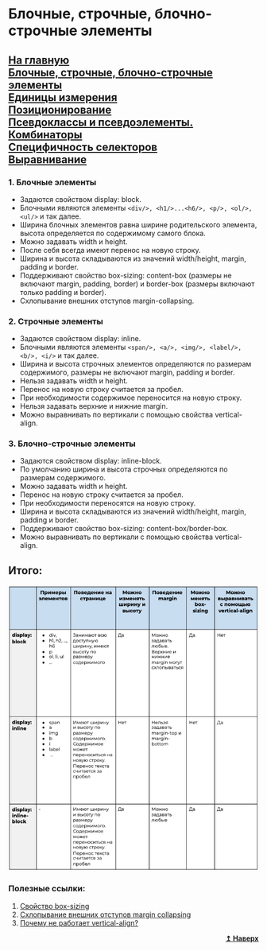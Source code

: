 # Блочные, строчные, блочно-строчные элементы
[На главную](../../../README.md)<br>
[Блочные, строчные, блочно-строчные элементы](./block_inline_inline-block.md)<br>
[Единицы измерения](./units.md)<br>
[Позиционирование](./position.md)<br>
[Псевдоклассы и псевдоэлементы. Комбинаторы](./pseudo_classes_pseudo-elements_combinators.md)<br>
[Специфичность селекторов](./specificity.md)<br>
[Выравнивание](./specificity.md)<br>
---
### 1. Блочные элементы
- Задаются свойством display: block.
- Блочными являются элементы `<div/>, <h1/>...<h6/>, <p/>, <ol/>, <ul/>` и так далее.
- Ширина блочных элементов равна ширине родительского элемента, высота определяется по содержимому самого блока.
- Можно задавать width и height.
- После себя всегда имеют перенос на новую строку.
- Ширина и высота складываются из значений width/height, margin, padding и border.
- Поддерживают свойство box-sizing: content-box (размеры не включают margin, padding, border) и border-box (размеры включают только padding и border).
- Схлопывание внешних отступов margin-collapsing.

### 2. Строчные элементы
- Задаются свойством display: inline.
- Блочными являются элементы `<span/>, <a/>, <img/>, <label/>, <b/>, <i/>` и так далее.
- Ширина и высота строчных элементов определяются по размерам содержимого, размеры не включают margin, padding и border.
- Нельзя задавать width и height.
- Перенос на новую строку считается за пробел.
- При необходимости содержимое переносится на новую строку.
- Нельзя задавать верхние и нижние margin.
- Можно выравнивать по вертикали с помощью свойства vertical-align.

### 3. Блочно-строчные элементы

- Задаются свойством display: inline-block.
- По умолчанию ширина и высота строчных  определяются по размерам содержимого.
- Можно задавать width и height.
- Перенос на новую строку считается за пробел.
- При необходимости переносятся на новую строку.
- Ширина и высота складываются из значений width/height, margin, padding и border.
- Поддерживают свойство box-sizing: content-box/border-box.
- Можно выравнивать по вертикали с помощью свойства vertical-align.

## Итого:
![url](../../img/total_elements.png)
### Полезные ссылки:
1. [Свойство box-sizing](https://developer.mozilla.org/ru/docs/Web/CSS/box-sizing)
2. [Схлопывание внешних отступов margin collapsing](https://developer.mozilla.org/ru/docs/Web/CSS/CSS_Box_Model/Mastering_margin_collapsing)
3. [Почему не работает vertical-align?](https://web-standards.ru/articles/vertical-align/)
<div align="right">
  <b><a href="#">↥ Наверх</a></b>
</div>